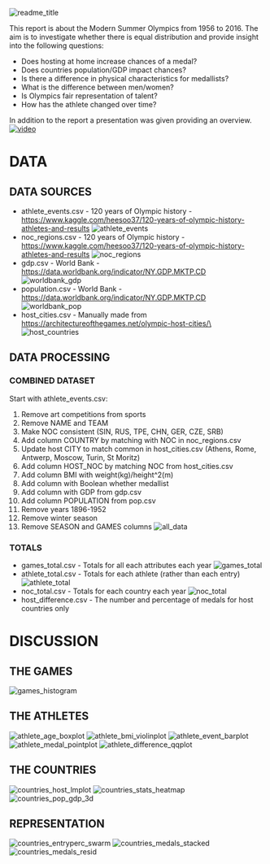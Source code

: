 ![readme_title](./readme_title.PNG)

This report is about the Modern Summer Olympics from 1956 to 2016. The aim is to investigate whether there is equal distribution and provide insight into the following questions:
- Does hosting at home increase chances of a medal?
- Does countries population/GDP impact chances?
- Is there a difference in physical characteristics for medallists?
- What is the difference between men/women?
- Is Olympics fair representation of talent?
- How has the athlete changed over time?

In addition to the report a presentation was given providing an overview. 
[![video](readme_video.png)](https://www.youtube.com/watch?v=delurBPtI74)

# DATA

## DATA SOURCES
- athlete_events.csv - 120 years of Olympic history - https://www.kaggle.com/heesoo37/120-years-of-olympic-history-athletes-and-results 
![athlete_events](./images/data/athlete_events.PNG)
- noc_regions.csv - 120 years of Olympic history - https://www.kaggle.com/heesoo37/120-years-of-olympic-history-athletes-and-results
![noc_regions](./images/data/noc_regions.PNG)
- gdp.csv - World Bank - https://data.worldbank.org/indicator/NY.GDP.MKTP.CD 
![worldbank_gdp](./images/data/worldbank_gdp.PNG)
- population.csv - World Bank - https://data.worldbank.org/indicator/NY.GDP.MKTP.CD
![worldbank_pop](./images/data/worldbank_pop.PNG)
- host_cities.csv - Manually made from https://architectureofthegames.net/olympic-host-cities/\
![host_countries](./images/data/host_countries.PNG)

## DATA PROCESSING 

### COMBINED DATASET
Start with athlete_events.csv:
1. Remove art competitions from sports
2. Remove NAME and TEAM
3. Make NOC consistent (SIN, RUS, TPE, CHN, GER, CZE, SRB)
4. Add column COUNTRY by matching with NOC in noc_regions.csv
5. Update host CITY to match common in host_cities.csv (Athens, Rome, Antwerp, Moscow, Turin, St Moritz)
6. Add column HOST_NOC by matching NOC from host_cities.csv
7. Add column BMI with weight(kg)/height^2(m)
8. Add column with Boolean whether medallist
9. Add column with GDP from gdp.csv
10. Add column POPULATION from pop.csv
11. Remove years 1896-1952
12. Remove winter season
13. Remove SEASON and GAMES columns
![all_data](./images/data/all_data.png)

### TOTALS
- games_total.csv - Totals for all each attributes each year
![games_total](./images/data/games_total.png)
- athlete_total.csv - Totals for each athlete (rather than each entry)
![athlete_total](./images/data/athlete_total.png)
- noc_total.csv - Totals for each country each year
![noc_total](./images/data/noc_total.png)
- host_difference.csv - The number and percentage of medals for host countries only

# DISCUSSION

## THE GAMES
![games_histogram](./images/graph/games_histogram.png)

## THE ATHLETES
![athlete_age_boxplot](./images/graph/athlete_age_boxplot.png)
![athlete_bmi_violinplot](./images/graph/athlete_bmi_violinplot.png)
![athlete_event_barplot](./images/graph/athlete_event_barplot.png)
![athlete_medal_pointplot](./images/graph/athlete_medal_pointplot.png)
![athlete_difference_qqplot](./images/graph/athlete_difference_qqplot.png)

## THE COUNTRIES
![countries_host_lmplot](./images/graph/countries_host_lmplot.png)
![countries_stats_heatmap](./images/graph/countries_stats_heatmap.png)
![countries_pop_gdp_3d](./images/graph/countries_pop_gdp_3d.png)

## REPRESENTATION
![countries_entryperc_swarm](./images/graph/countries_entryperc_swarm.png)
![countries_medals_stacked](./images/graph/countries_medals_stacked.png)
![countries_medals_resid](./images/graph/countries_medals_resid.png)